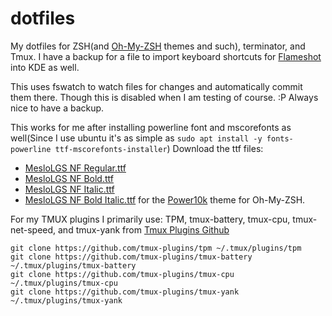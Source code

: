 # dotfiles
My dotfiles for ZSH(and [Oh-My-ZSH](https://ohmyz.sh/) themes and such), terminator, and Tmux. I have a backup for a file to import keyboard shortcuts for [Flameshot](https://flameshot.org/) into KDE as well.

This uses fswatch to watch files for changes and automatically commit them there. Though this is disabled when I am testing of course. :P Always nice to have a backup.

This works for me after installing powerline font and mscorefonts as well(Since I use ubuntu it's as simple as `sudo apt install -y fonts-powerline ttf-mscorefonts-installer`)
Download the ttf files:
- [MesloLGS NF Regular.ttf](https://github.com/romkatv/powerlevel10k-media/raw/master/MesloLGS%20NF%20Regular.ttf)
- [MesloLGS NF Bold.ttf](https://github.com/romkatv/powerlevel10k-media/raw/master/MesloLGS%20NF%20Bold.ttf)
- [MesloLGS NF Italic.ttf](https://github.com/romkatv/powerlevel10k-media/raw/master/MesloLGS%20NF%20Italic.ttf)
- [MesloLGS NF Bold Italic.ttf](https://github.com/romkatv/powerlevel10k-media/raw/master/MesloLGS%20NF%20Bold%20Italic.ttf)
for the [Power10k](https://github.com/romkatv/powerlevel10k) theme for Oh-My-ZSH.

For my TMUX plugins I primarily use: TPM, tmux-battery, tmux-cpu, tmux-net-speed, and tmux-yank from [Tmux Plugins Github](https://github.com/tmux-plugins/)
```
git clone https://github.com/tmux-plugins/tpm ~/.tmux/plugins/tpm
git clone https://github.com/tmux-plugins/tmux-battery ~/.tmux/plugins/tmux-battery
git clone https://github.com/tmux-plugins/tmux-cpu ~/.tmux/plugins/tmux-cpu
git clone https://github.com/tmux-plugins/tmux-yank ~/.tmux/plugins/tmux-yank
```
